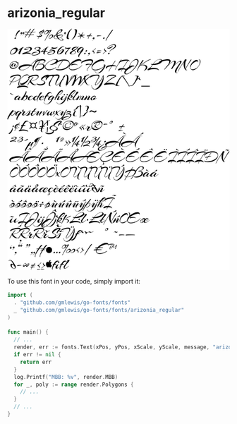 # arizonia_regular

![arizonia_regular](arizonia_regular.png)

To use this font in your code, simply import it:

```go
import (
  . "github.com/gmlewis/go-fonts/fonts"
  _ "github.com/gmlewis/go-fonts/fonts/arizonia_regular"
)

func main() {
  // ...
  render, err := fonts.Text(xPos, yPos, xScale, yScale, message, "arizonia_regular", Center)
  if err != nil {
    return err
  }
  log.Printf("MBB: %v", render.MBB)
  for _, poly := range render.Polygons {
    // ...
  }
  // ...
}
```
